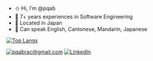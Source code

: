 - :snowman: Hi, I’m @pqab
- :rocket: 7+ years experiences in Software Engineering
- :japanese_castle: Located in Japan
- :speech_balloon: Can speak English, Cantonese, Mandarin, Japanese

[![Top Langs](https://github-readme-stats.vercel.app/api/top-langs/?username=pqab&hide=html,css&layout=compact)](https://github.com/anuraghazra/github-readme-stats)

<a href="mailto:pqabrac@gmail.com">![pqabrac@gmail.com](https://img.shields.io/badge/Gmail-D14836?style=for-the-badge&logo=gmail&logoColor=white)</a>
<a href="http://www.linkedin.com/in/pqab">![LinkedIn](https://img.shields.io/badge/LinkedIn-0077B5?style=for-the-badge&logo=linkedin&logoColor=white)</a>

